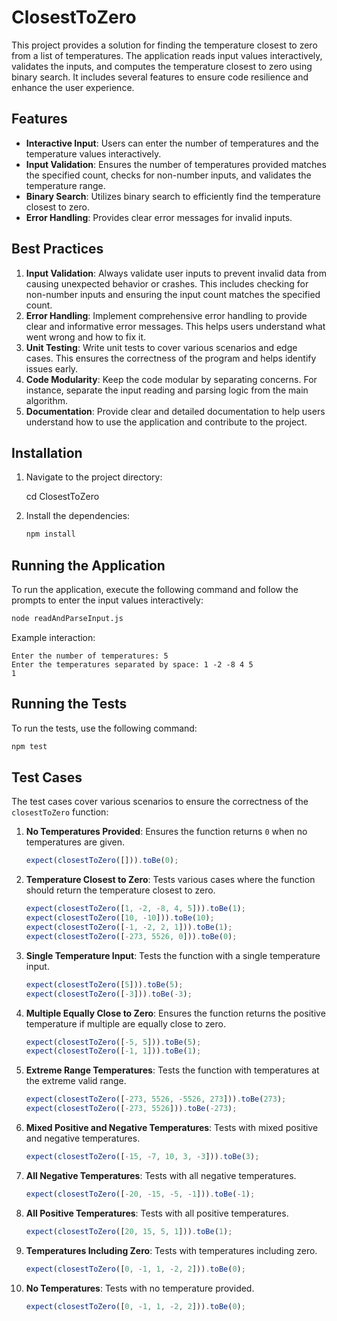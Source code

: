 # ClosestToZero

This project provides a solution for finding the temperature closest to zero from a list of temperatures. The application reads input values interactively, validates the inputs, and computes the temperature closest to zero using binary search. It includes several features to ensure code resilience and enhance the user experience.

## Features
- **Interactive Input**: Users can enter the number of temperatures and the temperature values interactively.
- **Input Validation**: Ensures the number of temperatures provided matches the specified count, checks for non-number inputs, and validates the temperature range.
- **Binary Search**: Utilizes binary search to efficiently find the temperature closest to zero.
- **Error Handling**: Provides clear error messages for invalid inputs.

## Best Practices
1. **Input Validation**: Always validate user inputs to prevent invalid data from causing unexpected behavior or crashes. This includes checking for non-number inputs and ensuring the input count matches the specified count.
2. **Error Handling**: Implement comprehensive error handling to provide clear and informative error messages. This helps users understand what went wrong and how to fix it.
3. **Unit Testing**: Write unit tests to cover various scenarios and edge cases. This ensures the correctness of the program and helps identify issues early.
4. **Code Modularity**: Keep the code modular by separating concerns. For instance, separate the input reading and parsing logic from the main algorithm.
5. **Documentation**: Provide clear and detailed documentation to help users understand how to use the application and contribute to the project.

## Installation
1. Navigate to the project directory:

    cd ClosestToZero

2. Install the dependencies:
    ```sh
    npm install
    ```

## Running the Application
To run the application, execute the following command and follow the prompts to enter the input values interactively:
```sh
node readAndParseInput.js
```

Example interaction:
```
Enter the number of temperatures: 5
Enter the temperatures separated by space: 1 -2 -8 4 5
1
```

## Running the Tests
To run the tests, use the following command:
```sh
npm test
```

## Test Cases
The test cases cover various scenarios to ensure the correctness of the `closestToZero` function:

1. **No Temperatures Provided**: Ensures the function returns `0` when no temperatures are given.
    ```javascript
    expect(closestToZero([])).toBe(0);
    ```

2. **Temperature Closest to Zero**: Tests various cases where the function should return the temperature closest to zero.
    ```javascript
    expect(closestToZero([1, -2, -8, 4, 5])).toBe(1);
    expect(closestToZero([10, -10])).toBe(10);
    expect(closestToZero([-1, -2, 2, 1])).toBe(1);
    expect(closestToZero([-273, 5526, 0])).toBe(0);
    ```

3. **Single Temperature Input**: Tests the function with a single temperature input.
    ```javascript
    expect(closestToZero([5])).toBe(5);
    expect(closestToZero([-3])).toBe(-3);
    ```

4. **Multiple Equally Close to Zero**: Ensures the function returns the positive temperature if multiple are equally close to zero.
    ```javascript
    expect(closestToZero([-5, 5])).toBe(5);
    expect(closestToZero([-1, 1])).toBe(1);
    ```

5. **Extreme Range Temperatures**: Tests the function with temperatures at the extreme valid range.
    ```javascript
    expect(closestToZero([-273, 5526, -5526, 273])).toBe(273);
    expect(closestToZero([-273, 5526])).toBe(-273);
    ```


6. **Mixed Positive and Negative Temperatures**: Tests with mixed positive and negative temperatures.
    ```javascript
    expect(closestToZero([-15, -7, 10, 3, -3])).toBe(3);
    ```

7. **All Negative Temperatures**: Tests with all negative temperatures.
    ```javascript
    expect(closestToZero([-20, -15, -5, -1])).toBe(-1);
    ```

8. **All Positive Temperatures**: Tests with all positive temperatures.
    ```javascript
    expect(closestToZero([20, 15, 5, 1])).toBe(1);
    ```

9. **Temperatures Including Zero**: Tests with temperatures including zero.
    ```javascript
    expect(closestToZero([0, -1, 1, -2, 2])).toBe(0);
    ```
10. **No Temperatures**: Tests with no temperature provided.
    ```javascript
    expect(closestToZero([0, -1, 1, -2, 2])).toBe(0);
    ```